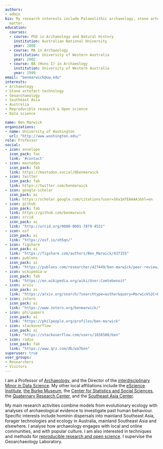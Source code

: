 ```yaml
---
authors:
- admin
bio: My research interests include Palaeolithic archaeology, stone artefacts and geoarchaeology
  matter.
education:
  courses:
  - course: PhD in Archaeology and Natural History
    institution: Australian National University
    year: 2008
  - course: MA in Archaeology
    institution: University of Western Australia
    year: 2002
  - course: BA (Hons I) in Archaeology
    institution: University of Western Australia
    year: 1999    
email: "benmarwick@uw.edu"
interests:
- Archaeology
- Stone artefact technology
- Geoarchaeology
- Southeast Asia
- Australia
- Reproducible research & Open science
- Data science

name: Ben Marwick
organizations:
- name: University of Washington
  url: "http://www.washington.edu/"
role: Professor
social:
- icon: envelope
  icon_pack: fas
  link: '#contact'
- icon: mastodon
  icon_pack: fab
  link: https://mastodon.social/@benmarwick
- icon: twitter
  icon_pack: fab
  link: https://twitter.com/benmarwick
- icon: google-scholar
  icon_pack: ai
  link: https://scholar.google.com/citations?user=S6a1mTEAAAAJ&hl=en
- icon: github
  icon_pack: fab
  link: https://github.com/benmarwick
- icon: orcid
  icon_pack: ai
  link: "http://orcid.org/0000-0001-7879-4531"
- icon: osf
  icon_pack: ai
  link: "https://osf.io/xh5qn/"
- icon: figshare
  icon_pack: ai
  link: "https://figshare.com/authors/Ben_Marwick/437155"
- icon: publons
  icon_pack: ai
  link: "https://publons.com/researcher/427449/ben-marwick/peer-review/"
- icon: wikipedia-w
  icon_pack: fab
  link: "https://en.wikipedia.org/wiki/User:Comtebenoit"
- icon: arxiv
  icon_pack: ai
  link: "https://arxiv.org/search/?searchtype=author&query=Marwick%2C+B"
- icon: zotero
  icon_pack: ai
  link: "https://www.zotero.org/benmarwick/"
- icon: philpapers
  icon_pack: ai
  link: "https://philpeople.org/profiles/ben-marwick"
- icon: stackoverflow
  icon_pack: ai
  link: "https://stackoverflow.com/users/1036500/ben"
- icon: radio
  icon_pack: fab
  link: "https://www.qrz.com/db/wa7ben"
superuser: true
user_groups:
- Researchers
- Visitors
---
```


I am a Professor of <a href="http://depts.washington.edu/anthweb/archaeology">Archaeology</a>, and the Director of the <a href="https://www.washington.edu/uaa/advising/single-pages/data-science-minor/">interdisciplinary Minor in Data Science</a>. My other local affiliations include the <a href="http://escience.washington.edu/">eScience Institute</a>, <a href="http://www.washington.edu/burkemuseum/">the Burke Museum</a>, the <a href="http://www.csss.washington.edu/">Center for Statistics and Social Sciences</a>, the <a href="http://depts.washington.edu/qrc/">Quaternary Research Center</a>, and the <a href="https://jsis.washington.edu/seac/">Southeast Asia Center</a>.  
<p>
My main research activities combine models from evolutionary ecology with analyses of archaeological evidence to investigate past human behaviour. Specific interests include hominin dispersals into mainland Southeast Asia, forager technologies and ecology in Australia, mainland Southeast Asia and elsewhere. I analyse how archaeology engages with local and online communities, and with popular culture. I am also interested in techniques and methods for <a href="http://uwescience.github.io/reproducible/">reproducible research and open science</a>. I supervise the Geoarchaeology Laboratory.</p>

<a rel="me" href="https://mastodon.social/@benmarwick"></a>
